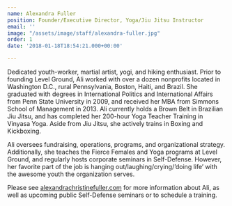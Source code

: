 ```yaml
---
name: Alexandra Fuller
position: Founder/Executive Director, Yoga/Jiu Jitsu Instructor
email: ''
image: "/assets/image/staff/alexandra-fuller.jpg"
order: 1
date: '2018-01-18T18:54:21.000+00:00'

---
```

Dedicated youth-worker, martial artist, yogi, and hiking enthusiast. Prior to founding Level Ground, Ali worked with over a dozen nonprofits located in Washington D.C., rural Pennsylvania, Boston, Haiti, and Brazil. She graduated with degrees in International Politics and International Affairs from Penn State University in 2009, and received her MBA from Simmons School of Management in 2013. Ali currently holds a Brown Belt in Brazilian Jiu Jitsu, and has completed her 200-hour Yoga Teacher Training in Vinyasa Yoga. Aside from Jiu Jitsu, she actively trains in Boxing and Kickboxing.

Ali oversees fundraising, operations, programs, and organizational strategy.  Additionally, she teaches the Fierce Females and Yoga programs at Level Ground, and regularly hosts corporate seminars in Self-Defense. However, her favorite part of the job is hanging out/laughing/crying/’doing life’ with the awesome youth the organization serves.

Please see [alexandrachristinefuller.com](alexandrachristinefuller.com) for more information about Ali, as well as upcoming public Self-Defense seminars or to schedule a training.